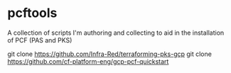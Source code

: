 # pcftools
A collection of scripts I'm authoring and collecting to aid in the installation of PCF (PAS and PKS)

git clone https://github.com/Infra-Red/terraforming-pks-gcp
git clone https://github.com/cf-platform-eng/gcp-pcf-quickstart


